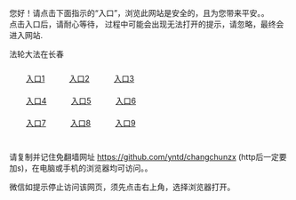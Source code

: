 您好！请点击下面指示的“入口”，浏览此网站是安全的，且为您带来平安。。 <br/>
点击入口后，请耐心等待， 过程中可能会出现无法打开的提示，请忽略，最终会进入网站. </br>

法轮大法在长春<br/>
<div style="padding:10px"><a style="margin:20px" target="_blank" href="https://d20uoj2axzwz40.cloudfront.net/2Qpsp?gpuev" id="ccLink1" rel="nofollow">入口1</a> <a target="_blank" style="margin:20px" href="https://d17stfo9kb3qfv.cloudfront.net/2Qpsp?zzxsotq" id="ccLink2" rel="nofollow">入口2</a> <a style="margin:20px" target="_blank" href="https://d33t2n2fqiqz5m.cloudfront.net/2Qpsp?znhtleyi" id="ccLink3" rel="nofollow">入口3</a></div>

<div style="padding:10px" ><a style="margin:20px" target="_blank" href="https://d20uoj2axzwz40.cloudfront.net/2Qpsp?gpuev" id="ccLink4" rel="nofollow">入口4</a> <a style="margin:20px" href="https://d17stfo9kb3qfv.cloudfront.net/2Qpsp?zzxsotq" target="_blank" id="ccLink5" rel="nofollow">入口5</a> <a style="margin:20px" href="https://d33t2n2fqiqz5m.cloudfront.net/2Qpsp?znhtleyi" target="_blank" id="ccLink6" rel="nofollow">入口6</a></div>

<div style="padding:10px"><a style="margin:20px" target="_blank" href="https://d20uoj2axzwz40.cloudfront.net/2Qpsp?gpuev" id="ccLink7" rel="nofollow">入口7</a> <a style="margin:20px" href="https://d17stfo9kb3qfv.cloudfront.net/2Qpsp?zzxsotq" target="_blank" id="ccLink8" rel="nofollow">入口8</a> <a style="margin:20px" target="_blank" href="https://d33t2n2fqiqz5m.cloudfront.net/2Qpsp?znhtleyi" id="ccLink9" rel="nofollow">入口9</a></div>

<br/>



请复制并记住免翻墙网址 https://github.com/yntd/changchunzx (http后一定要加s)，在电脑或手机的浏览器均可访问。。<br/>

微信如提示停止访问该网页，须先点击右上角，选择浏览器打开。
